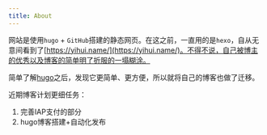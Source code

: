 ```yaml
---
title: About
---
```

网站是使用`hugo` + `GitHub`搭建的静态网页。在这之前，一直用的是`hexo`，自从无意间看到了[https://yihui.name/](https://yihui.name/)。不得不说，自己被博主的优秀以及博客的简单明了折服的一塌糊涂。

简单了解[hugo](http://gohugo.io/getting-started/)之后，发现它更简单、更方便，所以就将自己的博客也做了迁移。



近期博客计划更细任务：

1. 完善IAP支付的部分
2. hugo博客搭建+自动化发布

